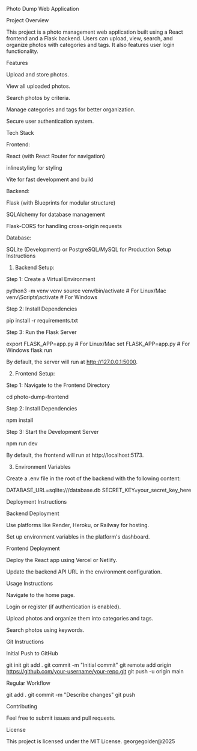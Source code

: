 Photo Dump Web Application

Project Overview

This project is a photo management web application built using a React frontend and a Flask backend. Users can upload, view, search, and organize photos with categories and tags. It also features user login functionality.

Features

Upload and store photos.

View all uploaded photos.

Search photos by criteria.

Manage categories and tags for better organization.

Secure user authentication system.

Tech Stack

Frontend:

React (with React Router for navigation)

inlinestyling  for styling

Vite for fast development and build

Backend:

Flask (with Blueprints for modular structure)

SQLAlchemy for database management

Flask-CORS for handling cross-origin requests

Database:

SQLite (Development) or PostgreSQL/MySQL for Production
Setup Instructions

1. Backend Setup:

Step 1: Create a Virtual Environment

python3 -m venv venv
source venv/bin/activate  # For Linux/Mac
venv\Scripts\activate   # For Windows

Step 2: Install Dependencies

pip install -r requirements.txt

Step 3: Run the Flask Server

export FLASK_APP=app.py  # For Linux/Mac
set FLASK_APP=app.py     # For Windows
flask run

By default, the server will run at http://127.0.0.1:5000.

2. Frontend Setup:

Step 1: Navigate to the Frontend Directory

cd photo-dump-frontend

Step 2: Install Dependencies

npm install

Step 3: Start the Development Server

npm run dev

By default, the frontend will run at http://localhost:5173.

3. Environment Variables

Create a .env file in the root of the backend with the following content:

DATABASE_URL=sqlite:///database.db
SECRET_KEY=your_secret_key_here

Deployment Instructions

Backend Deployment

Use platforms like Render, Heroku, or Railway for hosting.

Set up environment variables in the platform's dashboard.

Frontend Deployment

Deploy the React app using Vercel or Netlify.

Update the backend API URL in the environment configuration.

Usage Instructions

Navigate to the home page.

Login or register (if authentication is enabled).

Upload photos and organize them into categories and tags.

Search photos using keywords.

Git Instructions

Initial Push to GitHub

git init
git add .
git commit -m "Initial commit"
git remote add origin https://github.com/your-username/your-repo.git
git push -u origin main

Regular Workflow

git add .
git commit -m "Describe changes"
git push

Contributing

Feel free to submit issues and pull requests.

License

This project is licensed under the MIT License.
georgegolder@2025




